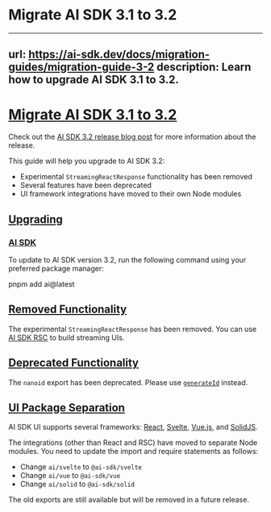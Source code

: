 # Migrate AI SDK 3.1 to 3.2


---
url: https://ai-sdk.dev/docs/migration-guides/migration-guide-3-2
description: Learn how to upgrade AI SDK 3.1 to 3.2.
---


# [Migrate AI SDK 3.1 to 3.2](#migrate-ai-sdk-31-to-32)


Check out the [AI SDK 3.2 release blog post](https://vercel.com/blog/introducing-vercel-ai-sdk-3-2) for more information about the release.

This guide will help you upgrade to AI SDK 3.2:

-   Experimental `StreamingReactResponse` functionality has been removed
-   Several features have been deprecated
-   UI framework integrations have moved to their own Node modules


## [Upgrading](#upgrading)



### [AI SDK](#ai-sdk)


To update to AI SDK version 3.2, run the following command using your preferred package manager:

pnpm add ai@latest


## [Removed Functionality](#removed-functionality)


The experimental `StreamingReactResponse` has been removed. You can use [AI SDK RSC](/docs/ai-sdk-rsc/overview) to build streaming UIs.


## [Deprecated Functionality](#deprecated-functionality)


The `nanoid` export has been deprecated. Please use [`generateId`](/docs/reference/ai-sdk-core/generate-id) instead.


## [UI Package Separation](#ui-package-separation)


AI SDK UI supports several frameworks: [React](https://react.dev/), [Svelte](https://svelte.dev/), [Vue.js](https://vuejs.org/), and [SolidJS](https://www.solidjs.com/).

The integrations (other than React and RSC) have moved to separate Node modules. You need to update the import and require statements as follows:

-   Change `ai/svelte` to `@ai-sdk/svelte`
-   Change `ai/vue` to `@ai-sdk/vue`
-   Change `ai/solid` to `@ai-sdk/solid`

The old exports are still available but will be removed in a future release.
